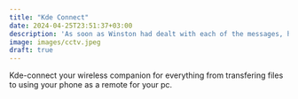 ```yaml
---
title: "Kde Connect"
date: 2024-04-25T23:51:37+03:00
description: 'As soon as Winston had dealt with each of the messages, he clipped his speakwritten corrections to the appropriate copy of the Times and pushed them into the pneumatic tube. '
image: images/cctv.jpeg
draft: true
---
```


Kde-connect your wireless companion for everything from transfering files to using
your phone as a remote for your pc.
